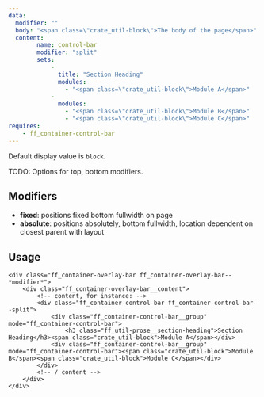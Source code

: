 ```yaml
---
data:
  modifier: ""
  body: "<span class=\"crate_util-block\">The body of the page</span>"
  content:
        name: control-bar
        modifier: "split"
        sets:
            -
              title: "Section Heading"
              modules:
                - "<span class=\"crate_util-block\">Module A</span>"
            -
              modules:
                - "<span class=\"crate_util-block\">Module B</span>"
                - "<span class=\"crate_util-block\">Module C</span>"
requires:
    - ff_container-control-bar
---
```


Default display value is `block`.

TODO: Options for top, bottom modifiers.

## Modifiers

- **fixed**: positions fixed bottom fullwidth on page
- **absolute**: positions absolutely, bottom fullwidth, location dependent on closest parent with layout

## Usage
```
<div class="ff_container-overlay-bar ff_container-overlay-bar--*modifier*">
    <div class="ff_container-overlay-bar__content">
        <!-- content, for instance: -->
        <div class="ff_container-control-bar ff_container-control-bar--split">
            <div class="ff_container-control-bar__group" mode="ff_container-control-bar">
                <h3 class="ff_util-prose__section-heading">Section Heading</h3><span class="crate_util-block">Module A</span></div>
            <div class="ff_container-control-bar__group" mode="ff_container-control-bar"><span class="crate_util-block">Module B</span><span class="crate_util-block">Module C</span></div>
        </div>
        <!-- / content -->
    </div>
</div>
```
